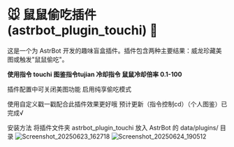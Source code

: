 # 🐭 鼠鼠偷吃插件 (astrbot_plugin_touchi) 🎁

这是一个为 AstrBot 开发的趣味盲盒插件。插件包含两种主要结果：威龙珍藏美图或触发"鼠鼠偷吃"。

**使用指令 touchi  图鉴指令tujian 冷却指令 鼠鼠冷却倍率 0.1-100**

插件配置中可关闭美图功能 启用纯享偷吃模式

使用自定义戳一戳配合此插件效果更好哦  预计更新（指令控制cd）（个人图鉴）已完成√

安装方法
将插件文件夹 astrbot_plugin_touchi 放入 AstrBot 的 data/plugins/ 目录
![Screenshot_20250623_162718](https://github.com/user-attachments/assets/b2c0cc22-7d12-491e-bbf7-9955da949aa0)
![Screenshot_20250624_190512](https://github.com/user-attachments/assets/af6b9a85-49b6-4dff-97bd-1cf8b4596ba9)
